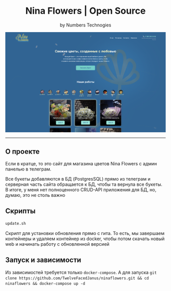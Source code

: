 <div align="center">
  <h1> Nina Flowers | Open Source</h1>
  <p>by Numbers Technogies </p>
</div>

![alt text](https://github.com/TwelveFacedJanus/ninaflowers/blob/main/docs/sc1.png)

---

## О проекте
Если в кратце, то это сайт для магазина цветов Nina Flowers с админ панелью в телеграм.

Все букеты добавляются в БД (PostgresSQL) прямо из телеграм и серверная часть сайта обращается к БД, чтобы та вернула все букеты. В итоге, у меня нет полноценного CRUD-API приложения для БД, но, думаю, это не столь важно

## Скрипты

```sh
update.sh
```
Скрипт для установки обновления прямо с гита. То есть, мы завершаем контейнеры и удаляем контейнер из docker, чтобы потом скачать новый web и начинать работу с обновленной версией

## Запуск и зависимости
Из зависимостей требуется только `docker-compose`. А для запуска `git clone https://github.com/TwelveFacedJanus/ninaflowers.git && cd ninaflowers && docker-compose up -d`

